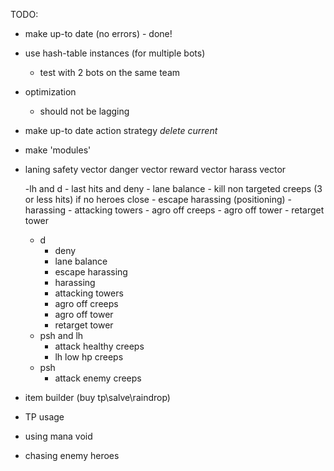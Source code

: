 
TODO:
  - make up-to date (no errors) - done!
  - use hash-table instances (for multiple bots)
    - test with 2 bots on the same team
  - optimization
    - should not be lagging
  - make up-to date action strategy *delete current*
  - make 'modules'

  - laning
      safety vector
      danger vector
      reward vector
      harass vector

      -lh and d
        - last hits and deny
        - lane balance
        - kill non targeted creeps (3 or less hits) if no heroes close
        - escape harassing (positioning)
        - harassing
        - attacking towers
        - agro off creeps
        - agro off tower
        - retarget tower
      - d
        - deny
        - lane balance
        - escape harassing
        - harassing
        - attacking towers
        - agro off creeps
        - agro off tower
        - retarget tower
      - psh and lh
        - attack healthy creeps
        - lh low hp creeps
      - psh
        - attack enemy creeps

  - item builder (buy tp\salve\raindrop)
  - TP usage
  - using mana void
  - chasing enemy heroes
